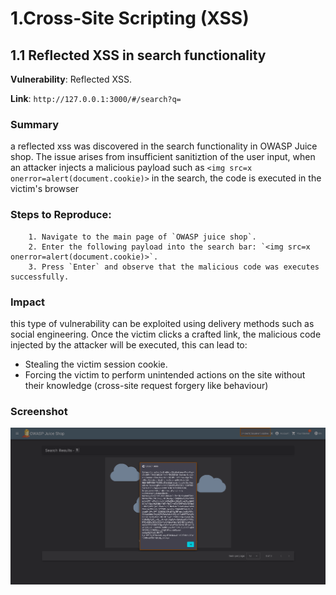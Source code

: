# 1.Cross-Site Scripting (XSS)

## 1.1 Reflected XSS in search functionality

**Vulnerability**: Reflected XSS.

**Link**: `http://127.0.0.1:3000/#/search?q=`
 
### Summary
a reflected xss was discovered in the search functionality in OWASP Juice shop. The issue arises from insufficient sanitiztion of the user input, when an attacker injects a malicious payload such as `<img src=x onerror=alert(document.cookie)>` in the search, the code is executed in the victim's browser

### Steps to Reproduce:
		1. Navigate to the main page of `OWASP juice shop`.
		2. Enter the following payload into the search bar: `<img src=x onerror=alert(document.cookie)>`.
		3. Press `Enter` and observe that the malicious code was executes successfully.
	
### Impact
 this type of vulnerability can be exploited using delivery methods such as social engineering. Once the victim clicks a crafted link, the malicious code injected by the attacker will be executed, this can lead to:
- Stealing the victim session cookie.
- Forcing the victim to perform unintended actions on the site without their knowledge (cross-site request forgery like behaviour)

### Screenshot
![screenshot](https://raw.githubusercontent.com/abdalla-samir/offensive_security/main/pentesting_projects/OWASP_Juice_Shop/screenshots/reflected_xss_in_search_functionality.png)
